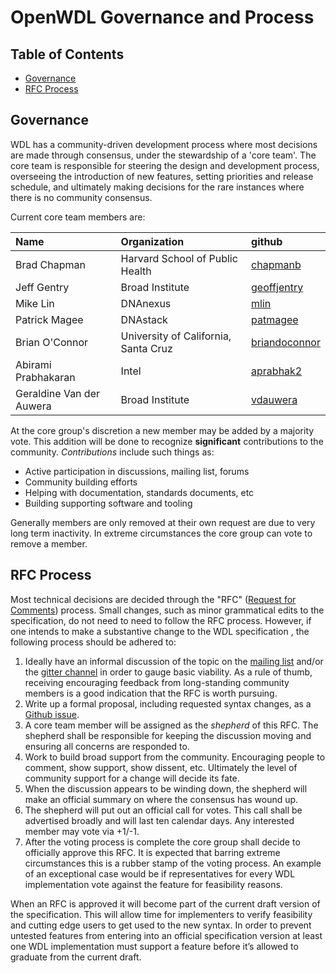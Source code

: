 OpenWDL Governance and Process
==============================

Table of Contents
-----------------
[Table of Contents]: #table-of-contents
  - [Governance](#governance)
  - [RFC Process](#rfc-process)
  
Governance
----------

WDL has a community-driven development process where most decisions are made through consensus, under the stewardship of a 'core team'. The core team is responsible for steering the design and development process, overseeing the introduction of new features, setting priorities and release schedule, and ultimately making decisions for the rare instances where there is no community consensus. 

Current core team members are:

| Name               | Organization            | github                  |
|:-------------------|:-------------|:------------------
| Brad Chapman       | Harvard School of Public Health | [chapmanb](https://github.com/chapmanb) |
| Jeff Gentry        | Broad Institute                 | [geoffjentry](https://github.com/geoffjentry) |
| Mike Lin           | DNAnexus                        | [mlin](https://github.com/mlin) |
| Patrick Magee      | DNAstack                        | [patmagee](https://github.com/patmagee) |
| Brian O'Connor     | University of California, Santa Cruz | [briandoconnor](https://github.com/briandoconnor) |
| Abirami Prabhakaran| Intel | [aprabhak2](https://github.com/aprabhak2) |
| Geraldine Van der Auwera | Broad Institute | [vdauwera](https://github.com/vdauwera) |


At the core group's discretion a new member may be added by a majority vote. This addition will be done to recognize **significant** contributions to the community. *Contributions* include such things as:

 - Active participation in discussions, mailing list, forums
 - Community building efforts
 - Helping with documentation, standards documents, etc
 - Building supporting software and tooling

Generally members are only removed at their own request are due to very long term inactivity. In extreme circumstances the core group can vote to remove a member.

RFC Process
-----------

Most technical decisions are decided through the "RFC" ([Request for Comments](https://en.wikipedia.org/wiki/Request_for_Comments)) process. Small changes, such as minor grammatical edits to the specification, do not need to need to follow the RFC process. However, if one intends to make a substantive change to the WDL specification , the following process should be adhered to:

 1. Ideally have an informal discussion of the topic on the [mailing list](https://groups.google.com/forum/#!forum/openwdl) and/or the [gitter channel](https://gitter.im/openwdl/wdl) in order to gauge basic viability. As a rule of thumb, receiving encouraging feedback from long-standing community members is a good indication that the RFC is worth pursuing.
 2. Write up a formal proposal, including requested syntax changes, as a [Github issue](https://github.com/openwdl/wdl/issues).
 3. A core team member will be assigned as the *shepherd* of this RFC. The shepherd shall be responsible for keeping the discussion moving and ensuring all concerns are responded to.
 4. Work to build broad support from the community. Encouraging people to comment, show support, show dissent, etc. Ultimately the level of community support for a change will decide its fate. 
 5. When the discussion appears to be winding down, the shepherd will make an official summary on where the consensus has wound up.
 6. The shepherd will put out an official call for votes. This call shall be advertised broadly and will last ten calendar days. Any interested member may vote via +1/-1.
 7. After the voting process is complete the core group shall decide to officially approve this RFC. It is expected that barring extreme circumstances this is a rubber stamp of the voting process. An example of an exceptional case would be if representatives for every WDL implementation vote against the feature for feasibility reasons.

When an RFC is approved it will become part of the current draft version of the specification. This will allow time for implementers to verify feasibility and cutting edge users  to get used to the new syntax. In order to prevent untested features from entering into an official specification version at least one WDL implementation must support a feature before it’s allowed to graduate from the current draft.
